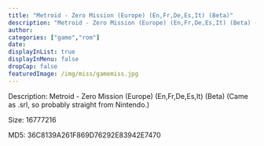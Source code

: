 ```yaml
---
title: "Metroid - Zero Mission (Europe) (En,Fr,De,Es,It) (Beta)"
description: "Metroid - Zero Mission (Europe) (En,Fr,De,Es,It) (Beta) (Came as .srl, so probably straight from Nintendo.)"
author: 
categories: ["game","rom"]
date: 
displayInList: true
displayInMenu: false
dropCap: false
featuredImage: /img/miss/gamemiss.jpg
---
```


Description: Metroid - Zero Mission (Europe) (En,Fr,De,Es,It) (Beta) (Came as .srl, so probably straight from Nintendo.)

Size: 16777216

MD5: 36C8139A261F869D76292E83942E7470

